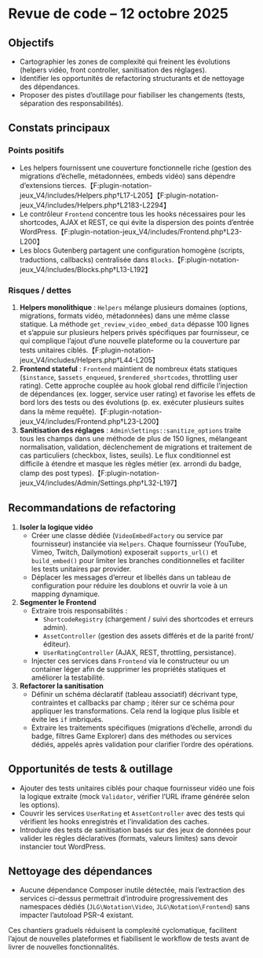 # Revue de code – 12 octobre 2025

## Objectifs
- Cartographier les zones de complexité qui freinent les évolutions (helpers vidéo, front controller, sanitisation des réglages).
- Identifier les opportunités de refactoring structurants et de nettoyage des dépendances.
- Proposer des pistes d’outillage pour fiabiliser les changements (tests, séparation des responsabilités).

## Constats principaux
### Points positifs
- Les helpers fournissent une couverture fonctionnelle riche (gestion des migrations d’échelle, métadonnées, embeds vidéo) sans dépendre d’extensions tierces.【F:plugin-notation-jeux_V4/includes/Helpers.php†L17-L205】【F:plugin-notation-jeux_V4/includes/Helpers.php†L2183-L2294】
- Le contrôleur `Frontend` concentre tous les hooks nécessaires pour les shortcodes, AJAX et REST, ce qui évite la dispersion des points d’entrée WordPress.【F:plugin-notation-jeux_V4/includes/Frontend.php†L23-L200】
- Les blocs Gutenberg partagent une configuration homogène (scripts, traductions, callbacks) centralisée dans `Blocks`.【F:plugin-notation-jeux_V4/includes/Blocks.php†L13-L192】

### Risques / dettes
1. **Helpers monolithique** : `Helpers` mélange plusieurs domaines (options, migrations, formats vidéo, métadonnées) dans une même classe statique. La méthode `get_review_video_embed_data` dépasse 100 lignes et s’appuie sur plusieurs helpers privés spécifiques par fournisseur, ce qui complique l’ajout d’une nouvelle plateforme ou la couverture par tests unitaires ciblés.【F:plugin-notation-jeux_V4/includes/Helpers.php†L44-L205】
2. **Frontend stateful** : `Frontend` maintient de nombreux états statiques (`$instance`, `$assets_enqueued`, `$rendered_shortcodes`, throttling user rating). Cette approche couplée au hook global rend difficile l’injection de dépendances (ex. logger, service user rating) et favorise les effets de bord lors des tests ou des évolutions (p. ex. exécuter plusieurs suites dans la même requête).【F:plugin-notation-jeux_V4/includes/Frontend.php†L23-L200】
3. **Sanitisation des réglages** : `Admin\Settings::sanitize_options` traite tous les champs dans une méthode de plus de 150 lignes, mélangeant normalisation, validation, déclenchement de migrations et traitement de cas particuliers (checkbox, listes, seuils). Le flux conditionnel est difficile à étendre et masque les règles métier (ex. arrondi du badge, clamp des post types).【F:plugin-notation-jeux_V4/includes/Admin/Settings.php†L32-L197】

## Recommandations de refactoring
1. **Isoler la logique vidéo**
   - Créer une classe dédiée (`VideoEmbedFactory` ou service par fournisseur) instanciée via `Helpers`. Chaque fournisseur (YouTube, Vimeo, Twitch, Dailymotion) exposerait `supports_url()` et `build_embed()` pour limiter les branches conditionnelles et faciliter les tests unitaires par provider.
   - Déplacer les messages d’erreur et libellés dans un tableau de configuration pour réduire les doublons et ouvrir la voie à un mapping dynamique.
2. **Segmenter le Frontend**
   - Extraire trois responsabilités :
     - `ShortcodeRegistry` (chargement / suivi des shortcodes et erreurs admin).
     - `AssetController` (gestion des assets différés et de la parité front/éditeur).
     - `UserRatingController` (AJAX, REST, throttling, persistance).
   - Injecter ces services dans `Frontend` via le constructeur ou un container léger afin de supprimer les propriétés statiques et améliorer la testabilité.
3. **Refactorer la sanitisation**
   - Définir un schéma déclaratif (tableau associatif) décrivant type, contraintes et callbacks par champ ; itérer sur ce schéma pour appliquer les transformations. Cela rend la logique plus lisible et évite les `if` imbriqués.
   - Extraire les traitements spécifiques (migrations d’échelle, arrondi du badge, filtres Game Explorer) dans des méthodes ou services dédiés, appelés après validation pour clarifier l’ordre des opérations.

## Opportunités de tests & outillage
- Ajouter des tests unitaires ciblés pour chaque fournisseur vidéo une fois la logique extraite (mock `Validator`, vérifier l’URL iframe générée selon les options).
- Couvrir les services `UserRating` et `AssetController` avec des tests qui vérifient les hooks enregistrés et l’invalidation des caches.
- Introduire des tests de sanitisation basés sur des jeux de données pour valider les règles déclaratives (formats, valeurs limites) sans devoir instancier tout WordPress.

## Nettoyage des dépendances
- Aucune dépendance Composer inutile détectée, mais l’extraction des services ci-dessus permettrait d’introduire progressivement des namespaces dédiés (`JLG\Notation\Video`, `JLG\Notation\Frontend`) sans impacter l’autoload PSR-4 existant.

Ces chantiers graduels réduisent la complexité cyclomatique, facilitent l’ajout de nouvelles plateformes et fiabilisent le workflow de tests avant de livrer de nouvelles fonctionnalités.
